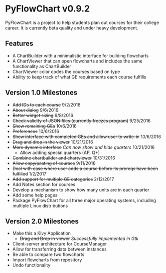 # PyFlowChart v0.9.2

PyFlowChart is a project to help students plan out courses 
for their college career. It is currently beta quality 
and under heavy development.

## Features
- A ChartBuilder with a minimalistic interface for building flowcharts
- A ChartViewer that can open flowcharts and includes the same 
  functionality as ChartBuilder
- ChartViewer color codes the courses based on type
- Ability to keep track of what GE requirements each course fulfills

## Version 1.0 Milestones
- ~~Add IDs to each course~~ 9/2/2016
- ~~About dialog~~ 9/6/2016
- ~~Better widget sizing~~ 9/8/2016
- ~~Check validity of JSON files (currently freezes program)~~ 9/25/2016
- ~~Show remaining GEs~~ 10/6/2016
- ~~Preferences~~ 10/6/2016 
- ~~Show interface with completed GEs and allow user to write-in~~ 10/6/2016
- ~~Drag and drop in the viewer~~ 10/21/2016 
- ~~More dynamic interface~~ *Can now show and hide quarters* 10/21/2016
  - Allow adding special quarters (AP, Q+)
- ~~Combine chartbuilder and chartviewer~~ 10/31/2016
- ~~Allow copy/pasting of courses~~ 9/11/2016
- ~~Deal with case where user adds a course before its prereqs have been fulfilled~~ 1/2/2017
- ~~Add support for multiple GE categories~~ 2/12/2017
- Add Notes section for courses
- Develop a mechanism to show how many units are in each quarter
- Add some help pages 
- Package PyFlowChart for all three major operating systems, including multiple Linux distributions

## Version 2.0 Milestones
- Make this a Kivy Application
  - ~~Drag and Drop in viewer~~ *Successfully implemented in Gtk*
- Client-server architecture for CourseManager
- Allow for transferring data between instances
- Be able to compare two flowcharts
- Import flowcharts from repository
- Undo functionality
